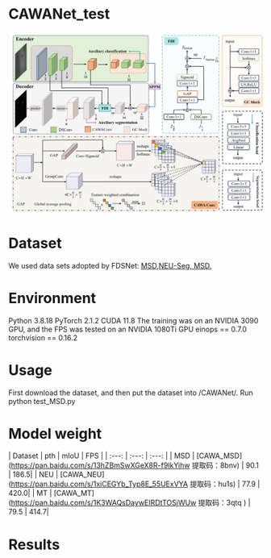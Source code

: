 # CAWANet_test
<img src="https://github.com/ZGWzzu/CAWANet/blob/main/docs/CAWANet.jpg" width = 800px>

# Dataset
We used data sets adopted by FDSNet: [MSD,NEU-Seg, MSD.](https://github.com/jianzhang96/fdsnet?tab=readme-ov-file)

# Environment
Python 3.8.18 PyTorch 2.1.2 CUDA 11.8
The training was on an NVIDIA 3090 GPU, and the FPS was tested on an NVIDIA 1080Ti GPU
einops == 0.7.0
torchvision == 0.16.2
# Usage
First download the dataset, and then put the dataset into /CAWANet/. Run python test_MSD.py
# Model weight

| Dataset | pth | mIoU | FPS |
| :---: | :---: | :---: |
| MSD | [CAWA_MSD](https://pan.baidu.com/s/13hZBmSwXGeX8R-f9IkYihw 提取码：8bnv) | 90.1 | 186.5|
| NEU | [CAWA_NEU](https://pan.baidu.com/s/1xiCEGYb_Typ8E_55UExVYA 提取码：hu1s) | 77.9 | 420.0|
| MT | [CAWA_MT](https://pan.baidu.com/s/1K3WAQsDaywEIRDtTOSjWUw 提取码：3qtq  ) | 79.5 | 414.7|

# Results


